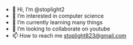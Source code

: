- 👋 Hi, I’m @stoplight2
- 👀 I’m interested in computer science
- 🌱 I’m currently learning many things
- 💞️ I’m looking to collaborate on youtube
- 📫 How to reach me stoplight823@gmail.com

<!---
stoplight2/stoplight2 is a ✨ special ✨ repository because its `README.md` (this file) appears on your GitHub profile.
You can click the Preview link to take a look at your changes.
--->
